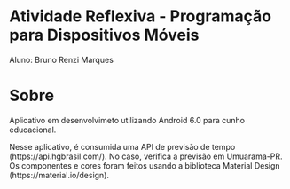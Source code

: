 # Atividade Reflexiva - Programação para Dispositivos Móveis
Aluno: Bruno Renzi Marques

# Sobre
<p>Aplicativo em desenvolvimeto utilizando Android 6.0 para cunho educacional.</p>
Nesse aplicativo, é consumida uma API de previsão de tempo (https://api.hgbrasil.com/). No caso, verifica a previsão em Umuarama-PR.
Os componentes e cores foram feitos usando a biblioteca Material Design (https://material.io/design).
